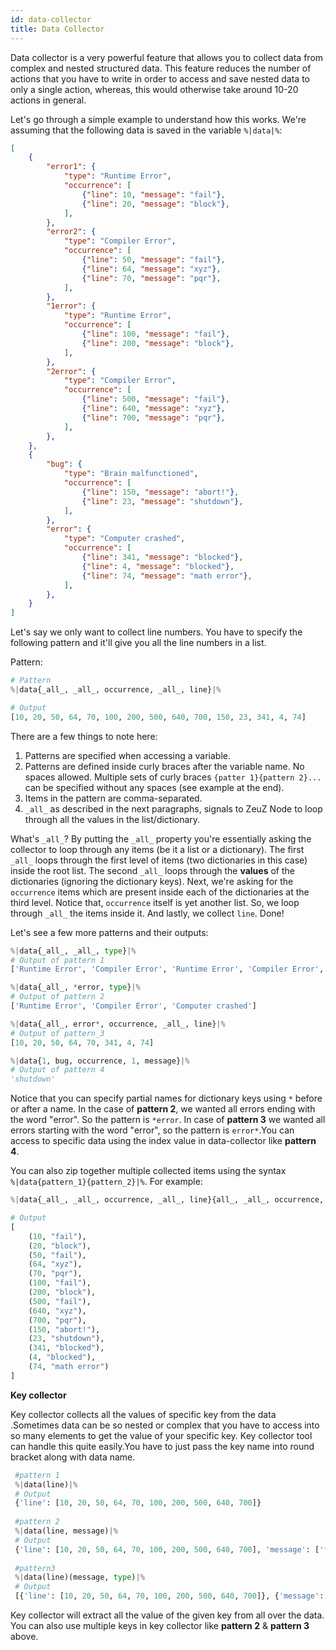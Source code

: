 ```yaml
---
id: data-collector
title: Data Collector
---
```


Data collector is a very powerful feature that allows you to collect
data from complex and nested structured data. This feature reduces the
number of actions that you have to write in order to access and save
nested data to only a single action, whereas, this would otherwise
take around 10-20 actions in general.

Let's go through a simple example to understand how this works. We're
assuming that the following data is saved in the variable `%|data|%`:

```json
[
    {
        "error1": {
            "type": "Runtime Error",
            "occurrence": [
                {"line": 10, "message": "fail"},
                {"line": 20, "message": "block"},
            ],
        },
        "error2": {
            "type": "Compiler Error",
            "occurrence": [
                {"line": 50, "message": "fail"},
                {"line": 64, "message": "xyz"},
                {"line": 70, "message": "pqr"},
            ],
        },
        "1error": {
            "type": "Runtime Error",
            "occurrence": [
                {"line": 100, "message": "fail"},
                {"line": 200, "message": "block"},
            ],
        },
        "2error": {
            "type": "Compiler Error",
            "occurrence": [
                {"line": 500, "message": "fail"},
                {"line": 640, "message": "xyz"},
                {"line": 700, "message": "pqr"},
            ],
        },
    },
    {
        "bug": {
            "type": "Brain malfunctioned",
            "occurrence": [
                {"line": 150, "message": "abort!"},
                {"line": 23, "message": "shutdown"},
            ],
        },
        "error": {
            "type": "Computer crashed",
            "occurrence": [
                {"line": 341, "message": "blocked"},
                {"line": 4, "message": "blocked"},
                {"line": 74, "message": "math error"},
            ],
        },
    }
]
```

Let's say we only want to collect line numbers. You have to specify
the following pattern and it'll give you all the line numbers in a
list.

Pattern:

```python
# Pattern
%|data{_all_, _all_, occurrence, _all_, line}|%

# Output
[10, 20, 50, 64, 70, 100, 200, 500, 640, 700, 150, 23, 341, 4, 74]
```

There are a few things to note here:

1. Patterns are specified when accessing a variable.
2. Patterns are defined inside curly braces after the variable name.
   No spaces allowed. Multiple sets of curly braces `{patter
   1}{pattern 2}...` can be specified without any spaces (see example
   at the end).
3. Items in the pattern are comma-separated.
4. `_all_` as described in the next paragraphs, signals to ZeuZ Node
   to loop through all the values in the list/dictionary.

What's `_all_`? By putting the `_all_` property you're essentially
asking the collector to loop through any items (be it a list or a
dictionary). The first `_all_` loops through the first level of items
(two dictionaries in this case) inside the root list. The second
`_all_` loops through the **values** of the dictionaries (ignoring the
dictionary keys). Next, we're asking for the `occurrence` items which
are present inside each of the dictionaries at the third level. Notice
that, `occurrence` itself is yet another list. So, we loop through
`_all_` the items inside it. And lastly, we collect `line`. Done!

Let's see a few more patterns and their outputs:

```python
%|data{_all_, _all_, type}|%
# Output of pattern 1
['Runtime Error', 'Compiler Error', 'Runtime Error', 'Compiler Error', 'Brain malfunctioned', 'Computer crashed']

%|data{_all_, *error, type}|%
# Output of pattern 2
['Runtime Error', 'Compiler Error', 'Computer crashed']

%|data{_all_, error*, occurrence, _all_, line}|%
# Output of pattern_3
[10, 20, 50, 64, 70, 341, 4, 74]

%|data{1, bug, occurrence, 1, message}|%
# Output of pattern 4
'shutdown'
```

Notice that you can specify partial names for dictionary keys using
`*` before or after a name. In the case of **pattern 2**, we wanted
all errors ending with the word "error". So the pattern is `*error`.
In case of **pattern 3** we wanted all errors starting with the word
"error", so the pattern is `error*`.You can access to specific data using the index value in data-collector like **pattern 4**.



You can also zip together multiple collected items using the syntax
`%|data{pattern_1}{pattern_2}|%`. For example:

```python
%|data{_all_, _all_, occurrence, _all_, line}{all_, _all_, occurrence, _all_, message}|%

# Output
[
    (10, "fail"),
    (20, "block"),
    (50, "fail"),
    (64, "xyz"),
    (70, "pqr"),
    (100, "fail"),
    (200, "block"),
    (500, "fail"),
    (640, "xyz"),
    (700, "pqr"),
    (150, "abort!"),
    (23, "shutdown"),
    (341, "blocked"),
    (4, "blocked"),
    (74, "math error")
]
```

**Key collector**

Key collector collects all the values of  specific key from the data .Sometimes data can be
so nested or complex that you have to access into so many elements to get the value of your specific key.
Key collector tool can handle this quite easily.You have to just pass the key name into round bracket along 
with data name.
```python
 #pattern 1
 %|data(line)|%
 # Output
 {'line': [10, 20, 50, 64, 70, 100, 200, 500, 640, 700]}
 
 #pattern 2
 %|data(line, message)|%
 # Output
 {'line': [10, 20, 50, 64, 70, 100, 200, 500, 640, 700], 'message': ['fail', 'block', 'fail', 'xyz', 'pqr', 'fail', 'block', 'fail', 'xyz', 'pqr']}
 
 #pattern3
 %|data(line)(message, type)|% 
 # Output
 [{'line': [10, 20, 50, 64, 70, 100, 200, 500, 640, 700]}, {'message': ['fail', 'block', 'fail', 'xyz', 'pqr', 'fail', 'block', 'fail', 'xyz', 'pqr'], 'type': ['Runtime Error', 'Compiler Error', 'Runtime Error', 'Compiler Error']}]
```

Key collector will extract all the value of the given key from all over the data. You can also
use multiple keys in key collector like **pattern 2** & **pattern 3** above.